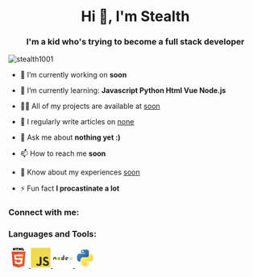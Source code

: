 <h1 align="center">Hi 👋, I'm Stealth</h1>
<h3 align="center">I'm a kid who's trying to become a full stack developer</h3>

<p align="left"> <img src="https://komarev.com/ghpvc/?username=stealth1001&label=Profile%20views&color=0e75b6&style=flat" alt="stealth1001" /> </p>

- 🔭 I’m currently working on **soon**

- 🌱 I’m currently learning: **Javascript Python Html Vue Node.js**

- 👨‍💻 All of my projects are available at [soon](soon)

- 📝 I regularly write articles on [none](none)

- 💬 Ask me about **nothing yet :)**

- 📫 How to reach me **soon**

- 📄 Know about my experiences [soon](soon)

- ⚡ Fun fact **I procastinate a lot**

<h3 align="left">Connect with me:</h3>
<p align="left">
</p>

<h3 align="left">Languages and Tools:</h3>
<p align="left"> <a href="https://www.w3.org/html/" target="_blank" rel="noreferrer"> <img src="https://raw.githubusercontent.com/devicons/devicon/master/icons/html5/html5-original-wordmark.svg" alt="html5" width="40" height="40"/> </a> <a href="https://developer.mozilla.org/en-US/docs/Web/JavaScript" target="_blank" rel="noreferrer"> <img src="https://raw.githubusercontent.com/devicons/devicon/master/icons/javascript/javascript-original.svg" alt="javascript" width="40" height="40"/> </a> <a href="https://nodejs.org" target="_blank" rel="noreferrer"> <img src="https://raw.githubusercontent.com/devicons/devicon/master/icons/nodejs/nodejs-original-wordmark.svg" alt="nodejs" width="40" height="40"/> </a> <a href="https://www.python.org" target="_blank" rel="noreferrer"> <img src="https://raw.githubusercontent.com/devicons/devicon/master/icons/python/python-original.svg" alt="python" width="40" height="40"/> </a> </p>

